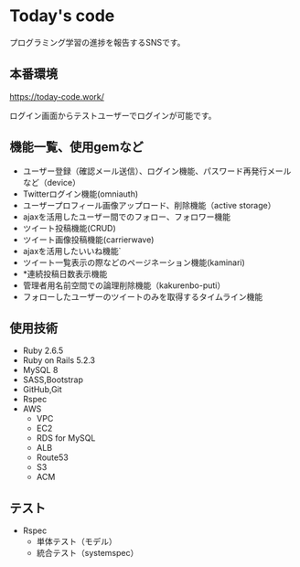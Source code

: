 # Today's code

プログラミング学習の進捗を報告するSNSです。

## 本番環境

https://today-code.work/

ログイン画面からテストユーザーでログインが可能です。


## 機能一覧、使用gemなど

- ユーザー登録（確認メール送信）、ログイン機能、パスワード再発行メールなど（device）
- Twitterログイン機能(omniauth)
- ユーザープロフィール画像アップロード、削除機能（active storage）
- ajaxを活用したユーザー間でのフォロー、フォロワー機能
- ツイート投稿機能(CRUD)
- ツイート画像投稿機能(carrierwave)
- ajaxを活用したいいね機能`
- ツイート一覧表示の際などのページネーション機能(kaminari)
- *連続投稿日数表示機能
- 管理者用名前空間での論理削除機能（kakurenbo-puti）
- フォローしたユーザーのツイートのみを取得するタイムライン機能

## 使用技術

- Ruby 2.6.5
- Ruby on Rails 5.2.3
- MySQL 8
- SASS,Bootstrap
- GitHub,Git
- Rspec
- AWS
  - VPC
  - EC2
  - RDS for MySQL
  - ALB
  - Route53
  - S3
  - ACM

## テスト

- Rspec
  - 単体テスト（モデル）
  - 統合テスト（systemspec）
